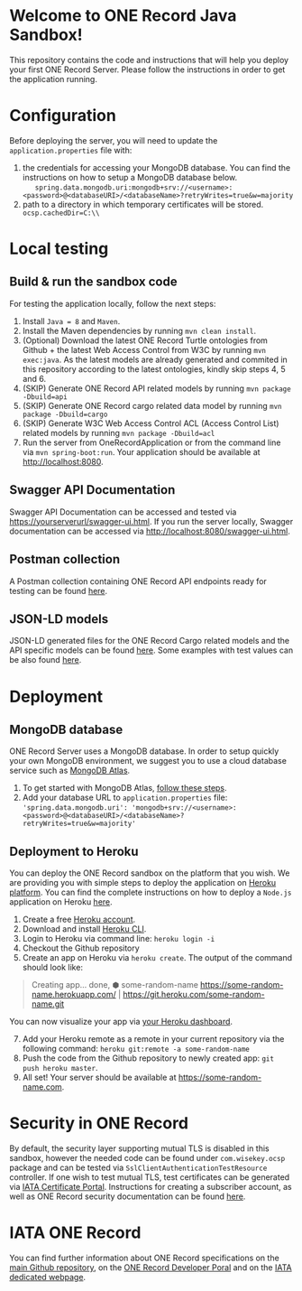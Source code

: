 # Welcome to ONE Record Java Sandbox!
This repository contains the code and instructions that will help you deploy your first ONE Record Server. Please follow the instructions in order to get the application running.

# Configuration 
Before deploying the server, you will need to update the `application.properties` file with:
1. the credentials for accessing your MongoDB database. You can find the instructions on how to setup a MongoDB database below.  
`    spring.data.mongodb.uri:mongodb+srv://<username>:<password>@<databaseURI>/<databaseName>?retryWrites=true&w=majority
`  
2. path to a directory in which temporary certificates will be stored.
    `    ocsp.cachedDir=C:\\`

# Local testing

## Build & run the sandbox code
For testing the application locally, follow the next steps:
1. Install `Java = 8` and `Maven`. 
2. Install the Maven dependencies by running `mvn clean install`. 
3. (Optional) Download the latest ONE Record Turtle ontologies from Github + the latest Web Access Control from W3C by running `mvn exec:java`.
As the latest models are already generated and commited in this repository according to the latest ontologies, kindly skip steps 4, 5 and 6.
4. (SKIP) Generate ONE Record API related models by running `mvn package -Dbuild=api`
5. (SKIP) Generate ONE Record cargo related data model by running `mvn package -Dbuild=cargo`
6. (SKIP) Generate W3C Web Access Control ACL (Access Control List) related models by running `mvn package -Dbuild=acl`
7. Run the server from OneRecordApplication or from the command line via `mvn spring-boot:run`. Your application should be available at [http://localhost:8080](http://localhost:8080).

## Swagger API Documentation
Swagger API Documentation can be accessed and tested via [https://yourserverurl/swagger-ui.html](https://yourserverurl/swagger-ui.html). If you run the server locally, Swagger documentation can be accessed via [http://localhost:8080/swagger-ui.html](http://localhost:8080/swagger-ui.html).

## Postman collection
A Postman collection containing ONE Record API endpoints ready for testing can be found [here](https://github.com/IATA-Cargo/one-record-server-java/tree/master/src/test/resources/postman).

## JSON-LD models
JSON-LD generated files for the ONE Record Cargo related models and the API specific models can be found [here](https://github.com/IATA-Cargo/ONE-Record/tree/master/working_draft/API/json-ld).
Some examples with test values can be also found [here](https://github.com/IATA-Cargo/one-record-server-java/tree/master/src/test/resources/examples).

# Deployment
## MongoDB database 
ONE Record Server uses a MongoDB database. In order to setup quickly your own MongoDB environment, we suggest you to use a cloud database service such as [MongoDB Atlas](https://www.mongodb.com/cloud/atlas).

1. To get started with MongoDB Atlas, [follow these steps](https://docs.atlas.mongodb.com/getting-started/). 
2. Add your database URL to `application.properties` file: `'spring.data.mongodb.uri': 'mongodb+srv://<username>:<password>@<databaseURI>/<databaseName>?retryWrites=true&w=majority'`

## Deployment to Heroku
You can deploy the ONE Record sandbox on the platform that you wish. We are providing you with simple steps to deploy the application on [Heroku platform](https://www.heroku.com/home). You can find the complete instructions on how to deploy a `Node.js` application on Heroku [here](https://devcenter.heroku.com/articles/deploying-nodejs).
1. Create a free [Heroku account](https://signup.heroku.com/signup/dc).
2. Download and install [Heroku CLI](https://cli.heroku.com/).
3. Login to Heroku via command line: `heroku login -i`
4. Checkout the Github repository
5. Create an app on Heroku via `heroku create`. The output of the command should look like:

> Creating app... done, ⬢ some-random-name
> https://some-random-name.herokuapp.com/ |
> https://git.heroku.com/some-random-name.git

 You can now visualize your app via [your Heroku dashboard](https://dashboard.heroku.com/apps).

7. Add your Heroku remote as a remote in your current repository via the following command:
`heroku git:remote -a some-random-name`
8. Push the code from the Github repository to newly created app: `git push heroku master`.
9. All set! Your server should be available at https://some-random-name.com.

# Security in ONE Record
By default, the security layer supporting mutual TLS is disabled in this sandbox, however the needed code can be found under `com.wisekey.ocsp` package and can be tested via
`SslClientAuthenticationTestResource` controller. If one wish to test mutual TLS, test certificates can be generated via [IATA Certificate Portal](https://iatacms.wisekeydemo.com/web).
Instructions for creating a subscriber account, as well as ONE Record security documentation can be found [here](https://github.com/IATA-Cargo/ONE-Record/tree/master/working_draft/security).

# IATA ONE Record
You can find further information about ONE Record specifications on the [main Github repository](https://github.com/IATA-Cargo/ONE-Record), 
on the [ONE Record Developer Poral](http://www.onerecordcargo.org/index.html) and on the [IATA dedicated webpage](https://www.iata.org/en/programs/cargo/e/one-record/).

